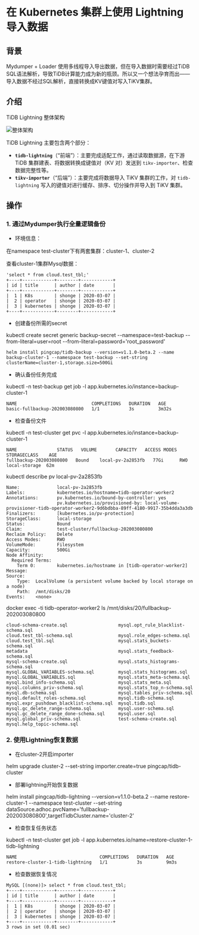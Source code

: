 # 在 Kubernetes 集群上使用 Lightning 导入数据

## 背景

Mydumper + Loader 使用多线程导入导出数据，但在导入数据时需要经过TiDB SQL语法解析，导致TiDB计算能力成为新的瓶颈。所以又一个想法孕育而出——导入数据不经过SQL解析，直接转换成KV键值对写入TiKV集群。

## 介绍

TiDB Lightning 整体架构

![整体架构](https://download.pingcap.com/images/docs-cn/v3.1/tidb-lightning-architecture.png)

TiDB Lightning 主要包含两个部分：

- **`tidb-lightning`**（“前端”）：主要完成适配工作，通过读取数据源，在下游 TiDB 集群建表、将数据转换成键值对（KV 对）发送到 `tikv-importer`、检查数据完整性等。
- **`tikv-importer`**（“后端”）：主要完成将数据导入 TiKV 集群的工作，对 `tidb-lightning` 写入的键值对进行缓存、排序、切分操作并导入到 TiKV 集群。

## 操作

### 1. 通过Mydumper执行全量逻辑备份

- 环境信息：

在namespace test-cluster下有两套集群：cluster-1、cluster-2

查看cluster-1集群Mysql数据：

```
'select * from cloud.test_tbl;'
+----+------------+--------+------------+
| id | title      | author | date       |
+----+------------+--------+------------+
|  1 | K8s        | shonge | 2020-03-07 |
|  2 | operator   | shonge | 2020-03-07 |
|  3 | kubernetes | shonge | 2020-03-07 |
+----+------------+--------+------------+
```

- 创建备份所需的secret

kubectl create secret generic backup-secret --namespace=test-backup --from-literal=user=root --from-literal=password='root_password'

`helm install pingcap/tidb-backup --version=v1.1.0-beta.2 --name backup-cluster-1 --namespace test-backup --set-string clusterName=cluster-1,storage.size=500Gi`

- 确认备份任务完成

kubectl -n test-backup get job -l app.kubernetes.io/instance=backup-cluster-1

```
NAME                            COMPLETIONS   DURATION   AGE
basic-fullbackup-202003080800   1/1           3s         3m32s

```

- 检查备份文件

kubectl -n test-cluster get pvc -l app.kubernetes.io/instance=backup-cluster-1

```
NAME               STATUS   VOLUME       CAPACITY   ACCESS MODES   STORAGECLASS    AGE
fullbackup-202003080800   Bound    local-pv-2a2853fb   77Gi      RWO  local-storage  62m
```

kubectl describe pv local-pv-2a2853fb

```
Name:              local-pv-2a2853fb
Labels:            kubernetes.io/hostname=tidb-operator-worker2
Annotations:       pv.kubernetes.io/bound-by-controller: yes
                   pv.kubernetes.io/provisioned-by: local-volume-provisioner-tidb-operator-worker2-9d6bdbba-89ff-4180-9917-35b4dda3a3db
Finalizers:        [kubernetes.io/pv-protection]
StorageClass:      local-storage
Status:            Bound
Claim:             test-cluster/fullbackup-202003080800
Reclaim Policy:    Delete
Access Modes:      RWO
VolumeMode:        Filesystem
Capacity:          500Gi
Node Affinity:
  Required Terms:
    Term 0:        kubernetes.io/hostname in [tidb-operator-worker2]
Message:
Source:
    Type:  LocalVolume (a persistent volume backed by local storage on a node)
    Path:  /mnt/disks/20
Events:    <none>

```

docker exec -ti tidb-operator-worker2 ls /mnt/disks/20/fullbackup-202003080800

```
cloud-schema-create.sql                   mysql.opt_rule_blacklist-schema.sql
cloud.test_tbl-schema.sql                 mysql.role_edges-schema.sql
cloud.test_tbl.sql                        mysql.stats_buckets-schema.sql
metadata                                  mysql.stats_feedback-schema.sql
mysql-schema-create.sql                   mysql.stats_histograms-schema.sql
mysql.GLOBAL_VARIABLES-schema.sql         mysql.stats_histograms.sql
mysql.GLOBAL_VARIABLES.sql                mysql.stats_meta-schema.sql
mysql.bind_info-schema.sql                mysql.stats_meta.sql
mysql.columns_priv-schema.sql             mysql.stats_top_n-schema.sql
mysql.db-schema.sql                       mysql.tables_priv-schema.sql
mysql.default_roles-schema.sql            mysql.tidb-schema.sql
mysql.expr_pushdown_blacklist-schema.sql  mysql.tidb.sql
mysql.gc_delete_range-schema.sql          mysql.user-schema.sql
mysql.gc_delete_range_done-schema.sql     mysql.user.sql
mysql.global_priv-schema.sql              test-schema-create.sql
mysql.help_topic-schema.sql
```

### 2. 使用Lightning恢复数据

- 在cluster-2开启importer

helm upgrade cluster-2 --set-string importer.create=true pingcap/tidb-cluster

- 部署lightning开始恢复数据

helm install pingcap/tidb-lightning --version=v1.1.0-beta.2 --name restore-cluster-1 --namespace test-cluster --set-string dataSource.adhoc.pvcName='fullbackup-202003080800',targetTidbCluster.name='cluster-2'

- 检查恢复任务状态

kubectl -n test-cluster get job -l app.kubernetes.io/name=restore-cluster-1-tidb-lightning

```
NAME                               COMPLETIONS   DURATION   AGE
restore-cluster-1-tidb-lightning   1/1           3s         9m3s
```

- 检查数据恢复情况

```
MySQL [(none)]> select * from cloud.test_tbl;
+----+------------+--------+------------+
| id | title      | author | date       |
+----+------------+--------+------------+
|  1 | K8s        | shonge | 2020-03-07 |
|  2 | operator   | shonge | 2020-03-07 |
|  3 | kubernetes | shonge | 2020-03-07 |
+----+------------+--------+------------+
3 rows in set (0.01 sec)
```
